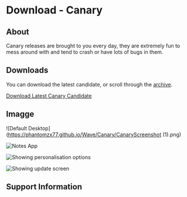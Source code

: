 # Download - Canary
## About
Canary releases are brought to you every day, they are extremely fun to mess around with and tend to crash or have lots of bugs in them.
## Downloads
You can download the latest candidate, or scroll through the [archive](https://phantomzx77.github.io/Wave/Archive).

[Download Latest Canary Candidate](https://mega.nz/file/BuEjUbJS#Fj4MJL-u0ayr0Pi63C-7Mmehm4arMcPPmY3cMny0wlU)

## Imagge
![Default Desktop](https://phantomzx77.github.io/Wave/Canary/CanaryScreenshot 
(1).png)

![Notes App](image.jpg)

![Showing personalisation options](image.jpg)

![Showing update screen](image.jpg)

## Support Information
